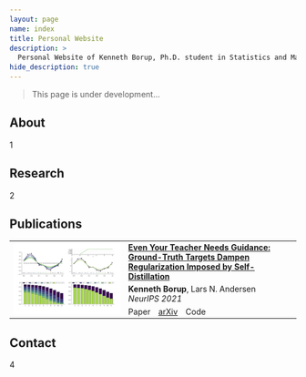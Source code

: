 ```yaml
---
layout: page
name: index
title: Personal Website
description: >
  Personal Website of Kenneth Borup, Ph.D. student in Statistics and Machine Learning at Aarhus University.
hide_description: true
---
```

<!-- <script type="text/javascript">
	document.getElementsByClassName("page-title")[0].classList.add("sr-only");
</script> -->

> This page is under development...

## About
1

## Research
2

## Publications
<table class="smaller">
<tbody>
  <tr>
    <td rowspan="3" width=40%><img src="assets/publication_thumbnails/self_distill.png" width=100%></td>
    <td width=60%><a href="https://https://arxiv.org/abs/2102.13088" target="_blank"><b>Even Your Teacher Needs Guidance: Ground-Truth Targets Dampen Regularization Imposed by Self-Distillation</b></a></td>
  </tr>
  <tr>
    <td width=60%><b>Kenneth Borup</b>, Lars N. Andersen<br><i>NeurIPS 2021</i></td>
  </tr>
  <tr>
    <td width=60%>Paper&emsp;<a href="https://https://arxiv.org/abs/2102.13088" target="_blank">arXiv</a>&emsp;Code</td>
  </tr>
</tbody>
</table>

## Contact
4
